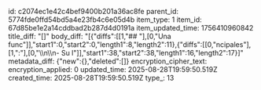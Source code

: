 id: c2074ec1e42c4bef9400b201a36ac8fe
parent_id: 5774fde0ffd54bd5a4e23fb4c6e05d4b
item_type: 1
item_id: 67d85be1e2a14cddbad2b287d4d0191a
item_updated_time: 1756410960842
title_diff: "[]"
body_diff: "[{\"diffs\":[[1,\"## \"],[0,\"Una func\"]],\"start1\":0,\"start2\":0,\"length1\":8,\"length2\":11},{\"diffs\":[[0,\"ncipales\"],[1,\":\"],[0,\"\\\n\\\n- Su l\"]],\"start1\":38,\"start2\":38,\"length1\":16,\"length2\":17}]"
metadata_diff: {"new":{},"deleted":[]}
encryption_cipher_text: 
encryption_applied: 0
updated_time: 2025-08-28T19:59:50.519Z
created_time: 2025-08-28T19:59:50.519Z
type_: 13